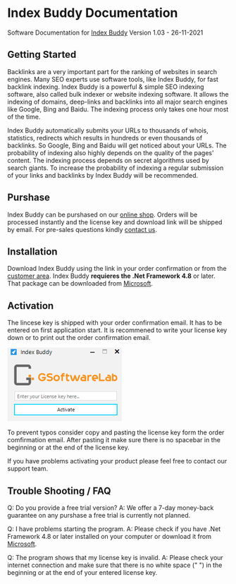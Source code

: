 # Index Buddy Documentation
Software Documentation for [Index Buddy](https://gsoftwarelab.com/index-buddy-backlink-indexer/) Version 1.03 - 26-11-2021

## Getting Started
Backlinks are a very important part for the ranking of websites in search engines. Many SEO experts use software tools, like Index Buddy, for fast backlink indexing. Index Buddy is a powerful & simple SEO indexing software, also called bulk indexer or website indexing software. It allows the indexing of domains, deep-links and backlinks into all major search engines like Google, Bing and Baidu. The indexing process only takes one hour most of the time.

Index Buddy automatically submits your URLs to thousands of whois, statistics, redirects which results in hundreds or even thousands of backlinks. So Google, Bing and Baidu will get noticed about your URLs. The probability of indexing also highly depends on the quality of the pages’ content. The indexing process depends on secret algorithms used by search giants. To increase the probability of indexing a regular submission of your links and backlinks by Index Buddy will be recommended.

## Purshase
Index Buddy can be purshased on our [online shop](https://gsoftwarelab.com/shop/). Orders will be processed instantly and the license key and download link will be shipped by email. For pre-sales questions kindly [contact us](https://gsoftwarelab.com/contact-us/).

## Installation
Download Index Buddy using the link in your order confirmation or from the [customer area](https://gsoftwarelab.com/my-account/downloads/).
Index Buddy **requieres the .Net Framework 4.8** or later. That package can be downloaded from [Microsoft](https://dotnet.microsoft.com/download/dotnet-framework/thank-you/net48-web-installer).

## Activation
The lincese key is shipped with your order confirmation email. It has to be entered on first application start.
It is recommened to write your license key down or to print out the order confirmation email.

![License activation](assets/img/activation1.png)

To prevent typos consider copy and pasting the license key form the order comfirmation email.
After pasting it make sure there is no spacebar in the beginning or at the end of the license key.

If you have problems activating your product please feel free to contact our support team.

## Trouble Shooting / FAQ
Q: Do you provide a free trial version?
A: We offer a 7-day money-back guarantee on any purshase a free trial is currently not planned.

Q: I have problems starting the program.
A: Please check if you have .Net Framework 4.8 or later installed on your computer or download it from [Microsoft](https://dotnet.microsoft.com/download/dotnet-framework/thank-you/net48-web-installer).

Q: The program shows that my license key is invalid.
A: Please check your internet connection and make sure that there is no white space (" ") in the beginning or at the end of your entered license key.